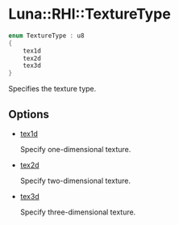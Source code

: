 # Luna::RHI::TextureType

```c++
enum TextureType : u8
{
    tex1d
    tex2d
    tex3d
}
```

Specifies the texture type. 

## Options
* [tex1d](group___r_h_i_1gga3ed048732590d47e986a407d4be55746a2be0dbf8f8b01dfb26ff8c464caad189.md)

    Specify one-dimensional texture. 

* [tex2d](group___r_h_i_1gga3ed048732590d47e986a407d4be55746a68d62dd2c0dea0a7386e98c6d9e95a1e.md)

    Specify two-dimensional texture. 

* [tex3d](group___r_h_i_1gga3ed048732590d47e986a407d4be55746a46435dfdd61fe1af7248de1e8751b1cd.md)

    Specify three-dimensional texture. 

